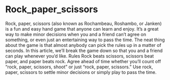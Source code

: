 # Rock_paper_scissors
Rock, paper, scissors (also known as Rochambeau, Roshambo, or Janken) is a fun and easy hand game that anyone can learn and enjoy. It’s a great way to make minor decisions when you and a friend can’t agree on something, or even just an entertaining way to pass the time. The neat thing about the game is that almost anybody can pick the rules up in a matter of seconds. In this article, we’ll break the game down so that you and a friend can play whenever you’d like.
 Rules
Rock beats scissors, scissors beat paper, and paper beats rock.
Agree ahead of time whether you’ll count off “rock, paper, scissors, shoot” or just “rock, paper, scissors.”
Use rock, paper, scissors to settle minor decisions or simply play to pass the time.
